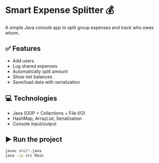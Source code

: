 # Smart Expense Splitter 💰

A simple Java console app to split group expenses and track who owes whom.

## ✅ Features
- Add users
- Log shared expenses
- Automatically split amount
- Show net balances
- Save/load data with serialization

## 💻 Technologies
- Java (OOP + Collections + File I/O)
- HashMap, ArrayList, Serialization
- Console input/output

## ▶️ Run the project

```bash
javac src/*.java
java -cp src Main

